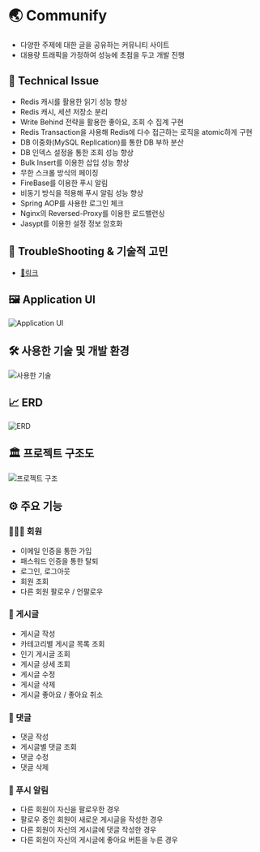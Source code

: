 # 🌏 Communify

- 다양한 주제에 대한 글을 공유하는 커뮤니티 사이트
- 대용량 트래픽을 가정하여 성능에 초점을 두고 개발 진행

## 🎯 Technical Issue

- Redis 캐시를 활용한 읽기 성능 향상
- Redis 캐시, 세션 저장소 분리
- Write Behind 전략을 활용한 좋아요, 조회 수 집계 구현
- Redis Transaction을 사용해 Redis에 다수 접근하는 로직을 atomic하게 구현
- DB 이중화(MySQL Replication)를 통한 DB 부하 분산
- DB 인덱스 설정을 통한 조회 성능 향상
- Bulk Insert를 이용한 삽입 성능 향상
- 무한 스크롤 방식의 페이징
- FireBase를 이용한 푸시 알림
- 비동기 방식을 적용해 푸시 알림 성능 향상
- Spring AOP를 사용한 로그인 체크
- Nginx의 Reversed-Proxy를 이용한 로드밸런싱
- Jasypt를 이용한 설정 정보 암호화

## 🤔 TroubleShooting & 기술적 고민

- [🔗링크](https://github.com/steve7867/Communify/wiki/%F0%9F%A4%94-TroubleShooting-&-%EA%B8%B0%EC%88%A0%EC%A0%81-%EA%B3%A0%EB%AF%BC)

## 🖼️ Application UI

![Application UI](https://github.com/steve7867/Communify/assets/115217247/d07f70ec-d9d6-424b-a4c2-e642b4dcc2e5)

## 🛠️ 사용한 기술 및 개발 환경

![사용한 기술](https://github.com/steve7867/Communify/assets/115217247/f7e93641-00ca-4886-a1a6-366db6dae459)

## 📈 ERD

![ERD](https://github.com/steve7867/Communify/assets/115217247/8d52b8df-d836-42ef-ad4e-32d8f29c5610)

## 🏛️ 프로젝트 구조도

![프로젝트 구조](https://github.com/steve7867/Communify/assets/115217247/64ce3e34-7b50-4ce3-9f2e-3d197824181a)

## ⚙️ 주요 기능

### 🙋🏻‍♂️ 회원

- 이메일 인증을 통한 가입
- 패스워드 인증을 통한 탈퇴
- 로그인, 로그아웃
- 회원 조회
- 다른 회원 팔로우 / 언팔로우

### 📝 게시글

- 게시글 작성
- 카테고리별 게시글 목록 조회
- 인기 게시글 조회
- 게시글 상세 조회
- 게시글 수정
- 게시글 삭제
- 게시글 좋아요 / 좋아요 취소

### 💬 댓글

- 댓글 작성
- 게시글별 댓글 조회
- 댓글 수정
- 댓글 삭제

### 🔔 푸시 알림

- 다른 회원이 자신을 팔로우한 경우
- 팔로우 중인 회원이 새로운 게시글을 작성한 경우
- 다른 회원이 자신의 게시글에 댓글 작성한 경우
- 다른 회원이 자신의 게시글에 좋아요 버튼을 누른 경우
